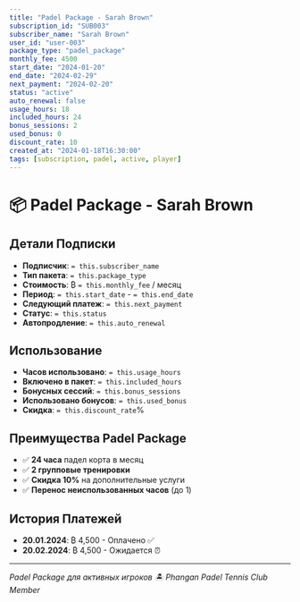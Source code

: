 ```yaml
---
title: "Padel Package - Sarah Brown"
subscription_id: "SUB003"
subscriber_name: "Sarah Brown"
user_id: "user-003"
package_type: "padel_package"
monthly_fee: 4500
start_date: "2024-01-20"
end_date: "2024-02-29"
next_payment: "2024-02-20"
status: "active"
auto_renewal: false
usage_hours: 18
included_hours: 24
bonus_sessions: 2
used_bonus: 0
discount_rate: 10
created_at: "2024-01-18T16:30:00"
tags: [subscription, padel, active, player]
---
```


# 📦 Padel Package - Sarah Brown

## Детали Подписки

- **Подписчик**: `= this.subscriber_name`
- **Тип пакета**: `= this.package_type`
- **Стоимость**: ₿ `= this.monthly_fee` / месяц
- **Период**: `= this.start_date` - `= this.end_date`
- **Следующий платеж**: `= this.next_payment`
- **Статус**: `= this.status`
- **Автопродление**: `= this.auto_renewal`

## Использование

- **Часов использовано**: `= this.usage_hours`
- **Включено в пакет**: `= this.included_hours`
- **Бонусных сессий**: `= this.bonus_sessions`
- **Использовано бонусов**: `= this.used_bonus`
- **Скидка**: `= this.discount_rate`%

## Преимущества Padel Package

- ✅ **24 часа** падел корта в месяц
- ✅ **2 групповые тренировки**
- ✅ **Скидка 10%** на дополнительные услуги
- ✅ **Перенос неиспользованных часов** (до 1)

## История Платежей

- **20.01.2024**: ₿ 4,500 - Оплачено ✅
- **20.02.2024**: ₿ 4,500 - Ожидается ⏰

---

*Padel Package для активных игроков*
*🏝️ Phangan Padel Tennis Club Member*
